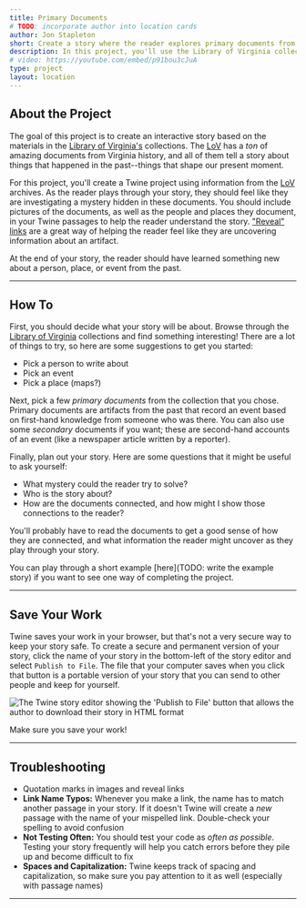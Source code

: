 ```yaml
---
title: Primary Documents
# TODO: incorporate author into location cards
author: Jon Stapleton
short: Create a story where the reader explores primary documents from a moment in history.
description: In this project, you'll use the Library of Virginia collections to find primary documents about a moment in history or a person from the past. Use the primary documents as the basis of a story, where the reader must investigate the documents to move the story forward.
# video: https://youtube.com/embed/p91bou3cJuA
type: project
layout: location
---
```


## About the Project

The goal of this project is to create an interactive story based on the materials in the [Library of Virginia's]() collections. The [LoV]() has a *ton* of amazing documents from Virginia history, and all of them tell a story about things that happened in the past--things that shape our present moment.

For this project, you'll create a Twine project using information from the [LoV]() archives. As the reader plays through your story, they should feel like they are investigating a mystery hidden in these documents. You should include pictures of the documents, as well as the people and places they document, in your Twine passages to help the reader understand the story. ["Reveal" links](/locations/reveal-text) are a great way of helping the reader feel like they are uncovering information about an artifact.

At the end of your story, the reader should have learned something new about a person, place, or event from the past.

---

## How To

First, you should decide what your story will be about. Browse through the [Library of Virginia]() collections and find something interesting! There are a lot of things to try, so here are some suggestions to get you started:

* Pick a person to write about
* Pick an event
* Pick a place (maps?)

Next, pick a few *primary documents* from the collection that you chose. Primary documents are artifacts from the past that record an event based on first-hand knowledge from someone who was there. You can also use some *secondary* documents if you want; these are second-hand accounts of an event (like a newspaper article written by a reporter).

Finally, plan out your story. Here are some questions that it might be useful to ask yourself:

* What mystery could the reader try to solve?
* Who is the story about?
* How are the documents connected, and how might I show those connections to the reader?

You'll probably have to read the documents to get a good sense of how they are connected, and what information the reader might uncover as they play through your story.

You can play through a short example [here](TODO: write the example story) if you want to see one way of completing the project.

----

## Save Your Work

Twine saves your work in your browser, but that's not a very secure way to keep your story safe. To create a secure and permanent version of your story, click the name of your story in the bottom-left of the story editor and select `Publish to File`. The file that your computer saves when you click that button is a portable version of your story that you can send to other people and keep for yourself.

![The Twine story editor showing the 'Publish to File' button that allows the author to download their story in HTML format](/publish-to-file.png)

Make sure you save your work!

----

## Troubleshooting

* Quotation marks in images and reveal links
* **Link Name Typos:** Whenever you make a link, the name has to match another passage in your story. If it doesn't Twine will create a *new* passage with the name of your mispelled link. Double-check your spelling to avoid confusion
* **Not Testing Often:** You should test your code as *often as possible*. Testing your story frequently will help you catch errors before they pile up and become difficult to fix
* **Spaces and Capitalization:** Twine keeps track of spacing and capitalization, so make sure you pay attention to it as well (especially with passage names)

---